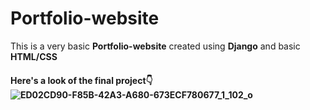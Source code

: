 # Portfolio-website
This is a very basic **Portfolio-website** created using **Django** and basic **HTML/CSS**
#### Here's a look of the final project👇![ED02CD90-F85B-42A3-A680-673ECF780677_1_102_o](https://user-images.githubusercontent.com/93470145/181904086-6b82e06c-5c8c-42bb-b463-3888f97c3941.jpeg)
